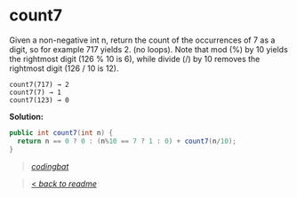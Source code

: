 # count7

Given a non-negative int n, return the count of the occurrences of 7 as a digit, so for example 717 yields 2. (no loops). Note that mod (%) by 10 yields the rightmost digit (126 % 10 is 6), while divide (/) by 10 removes the rightmost digit (126 / 10 is 12).

```
count7(717) → 2
count7(7) → 1
count7(123) → 0
```

**Solution:**

```java
public int count7(int n) {
  return n == 0 ? 0 : (n%10 == 7 ? 1 : 0) + count7(n/10);
}
```

> _[codingbat](https://codingbat.com/prob/p101409)_

> [< _back to readme_](/README.md)